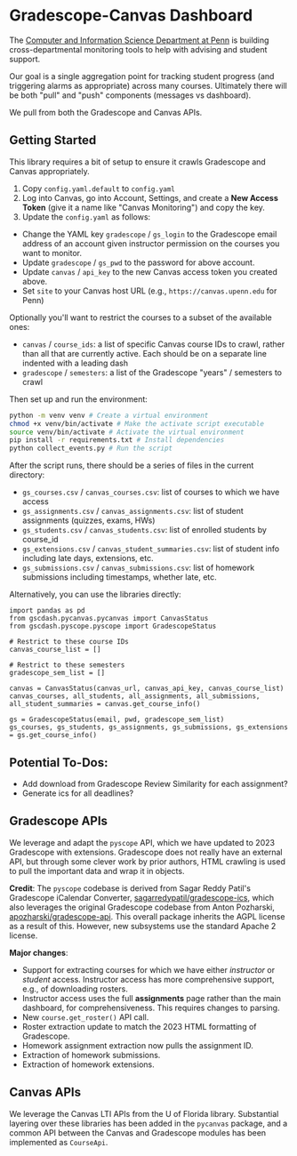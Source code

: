# Gradescope-Canvas Dashboard

The [Computer and Information Science Department at Penn](https://www.cis.upenn.edu/) is building cross-departmental monitoring tools to help with advising and student support.

Our goal is a single aggregation point for tracking student progress (and triggering alarms as appropriate) across many courses.  Ultimately there will be both "pull" and "push" components (messages vs dashboard).

We pull from both the Gradescope and Canvas APIs.

## Getting Started

This library requires a bit of setup to ensure it crawls Gradescope and Canvas appropriately.

1. Copy `config.yaml.default` to `config.yaml`
1. Log into Canvas, go into Account, Settings, and create a **New Access Token** (give it a name like "Canvas Monitoring") and copy the key.
1. Update the `config.yaml` as follows:
* Change the YAML key `gradescope` / `gs_login` to the Gradescope email address of an account given instructor permission on the courses you want to monitor.
* Update `gradescope` / `gs_pwd` to the password for above account.
* Update `canvas` / `api_key` to the new Canvas access token you created above.
* Set `site` to your Canvas host URL (e.g., `https://canvas.upenn.edu` for Penn)

Optionally you'll want to restrict the courses to a subset of the available ones:
* `canvas` / `course_ids`: a list of specific Canvas course IDs to crawl, rather than all that are currently active.  Each should be on a separate line indented with a leading dash
* `gradescope` / `semesters`: a list of the Gradescope "years" / semesters to crawl

Then set up and run the environment:

```bash
python -m venv venv # Create a virtual environment
chmod +x venv/bin/activate # Make the activate script executable
source venv/bin/activate # Activate the virtual environment
pip install -r requirements.txt # Install dependencies
python collect_events.py # Run the script
```

After the script runs, there should be a series of files in the current directory:
* `gs_courses.csv` / `canvas_courses.csv`: list of courses to which we have access
* `gs_assignments.csv` / `canvas_assignments.csv`: list of student assignments (quizzes, exams, HWs)
* `gs_students.csv` / `canvas_students.csv`: list of enrolled students by course_id
* `gs_extensions.csv` / `canvas_student_summaries.csv`: list of student info including late days, extensions, etc.
* `gs_submissions.csv` / `canvas_submissions.csv`: list of homework submissions including timestamps, whether late, etc.

Alternatively, you can use the libraries directly:

```
import pandas as pd
from gscdash.pycanvas.pycanvas import CanvasStatus
from gscdash.pyscope.pyscope import GradescopeStatus

# Restrict to these course IDs
canvas_course_list = []

# Restrict to these semesters
gradescope_sem_list = []

canvas = CanvasStatus(canvas_url, canvas_api_key, canvas_course_list)
canvas_courses, all_students, all_assignments, all_submissions, all_student_summaries = canvas.get_course_info()

gs = GradescopeStatus(email, pwd, gradescope_sem_list)
gs_courses, gs_students, gs_assignments, gs_submissions, gs_extensions = gs.get_course_info()

```

## Potential To-Dos:
* Add download from Gradescope Review Similarity for each assignment?
* Generate ics for all deadlines?

## Gradescope APIs

We leverage and adapt the `pyscope` API, which we have updated to 2023 Gradescope with extensions.  Gradescope does not really have an external API, but through some clever work by prior authors, HTML crawling is used to pull the important data and wrap it in objects.

**Credit**: The `pyscope` codebase is derived from Sagar Reddy Patil's Gradescope iCalendar Converter, [sagarredypatil/gradescope-ics](https://github.com/sagarredypatil/gradescope-ics), which also leverages the original Gradescope codebase from Anton Pozharski, [apozharski/gradescope-api](https://github.com/apozharski/gradescope-api).  This overall package inherits the AGPL license as a result of this.  However, new subsystems use the standard Apache 2 license.

**Major changes**:
* Support for extracting courses for which we have either *instructor* or *student* access.  Instructor access has more comprehensive support, e.g., of downloading rosters.
* Instructor access uses the full **assignments** page rather than the main dashboard, for comprehensiveness.  This requires changes to parsing.
* New `course.get_roster()` API call.
* Roster extraction update to match the 2023 HTML formatting of Gradescope.
* Homework assignment extraction now pulls the assignment ID.
* Extraction of homework submissions.
* Extraction of homework extensions.

## Canvas APIs

We leverage the Canvas LTI APIs from the U of Florida library.  Substantial layering over these libraries has been added in the `pycanvas` package, and a common API between the Canvas and Gradescope modules has been implemented as `CourseApi`.

